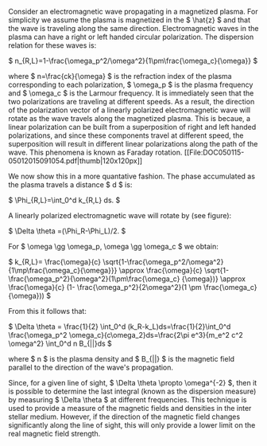 Consider an electromagnetic wave propagating in a magnetized plasma. For simplicity we assume the plasma is magnetized in the $ \hat{z} $ and that the wave is traveling along the same direction. Electromagnetic waves in the plasma can have a right or left handed circular polarization. The dispersion relation for these waves is:

$ n_{R,L}=1-\frac{\omega_p^2/\omega^2}{1\pm\frac{\omega_c}{\omega}} $

where $ n=\frac{ck}{\omega} $ is the refraction index of the plasma corresponding to each polarization, $ \omega_p $ is the plasma frequency and $ \omega_c $ is the Larmour frequency. It is immediately seen that the two polarizations are traveling at different speeds. As a result, the direction of the polarization vector of a linearly polarized electromagnetic wave will rotate as the wave travels along the magnetized plasma. This is becaue, a linear polarization can be built from a superposition of right and left handed polarizations, and since these components travel at different speed, the superposition will result in different linear polarizations along the path of the wave. This phenomena is known as Faraday rotation.
[[File:DOC050115-05012015091054.pdf|thumb|120x120px]]

We now show this in a more quantative fashion. The phase accumulated as the plasma travels a distance $ d  $ is: 

$ \Phi_{R,L}=\int_0^d k_{R,L} ds. $

A linearly polarized electromagnetic wave will rotate by (see figure):

$ \Delta \theta =(\Phi_R-\Phi_L)/2. $

For $ \omega \gg \omega_p, \omega \gg \omega_c $ we obtain:

$ k_{R,L}= \frac{\omega}{c} \sqrt{1-\frac{\omega_p^2/\omega^2}{1\mp\frac{\omega_c}{\omega}}} \approx \frac{\omega}{c} \sqrt{1-\frac{\omega_p^2}{\omega^2}(1\pm\frac{\omega_c} {\omega})} \approx \frac{\omega}{c} (1- \frac{\omega_p^2}{2\omega^2}(1 \pm \frac{\omega_c}{\omega})) $

From this it follows that:

$ \Delta \theta = \frac{1}{2} \int_0^d (k_R-k_L)ds=\frac{1}{2}\int_0^d \frac{\omega_p^2 \omega_c}{c\omega_2}ds=\frac{2\pi e^3}{m_e^2 c^2 \omega^2} \int_0^d n B_{||}ds $

where $ n $ is the plasma density and $ B_{||} $ is the magnetic field parallel to the direction of the wave's propagation.

Since, for a given line of sight, $ \Delta \theta \propto \omega^{-2} $, then it is possible to determine the last integral (known as the dispersion measure) by measuring $ \Delta \theta $ at different frequencies. This technique is used to provide a measure of the magnetic fields and densities  in the inter stellar medium. However, if the direction of the magnetic field changes significantly along the line of sight, this will only provide a lower limit on the real magnetic field strength.